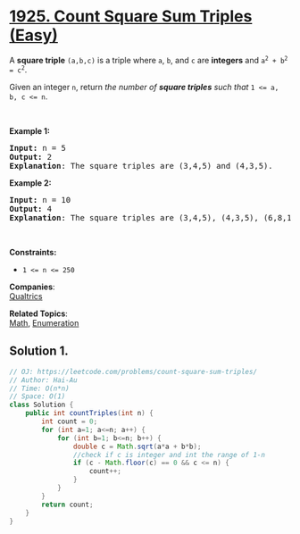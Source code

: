 # [1925. Count Square Sum Triples (Easy)](https://leetcode.com/problems/count-square-sum-triples/)

<p>A <strong>square triple</strong> <code>(a,b,c)</code> is a triple where <code>a</code>, <code>b</code>, and <code>c</code> are <strong>integers</strong> and <code>a<sup>2</sup> + b<sup>2</sup> = c<sup>2</sup></code>.</p>

<p>Given an integer <code>n</code>, return <em>the number of <strong>square triples</strong> such that </em><code>1 &lt;= a, b, c &lt;= n</code>.</p>

<p>&nbsp;</p>
<p><strong>Example 1:</strong></p>

<pre><strong>Input:</strong> n = 5
<strong>Output:</strong> 2
<strong>Explanation</strong>: The square triples are (3,4,5) and (4,3,5).
</pre>

<p><strong>Example 2:</strong></p>

<pre><strong>Input:</strong> n = 10
<strong>Output:</strong> 4
<strong>Explanation</strong>: The square triples are (3,4,5), (4,3,5), (6,8,10), and (8,6,10).
</pre>

<p>&nbsp;</p>
<p><strong>Constraints:</strong></p>

<ul>
	<li><code>1 &lt;= n &lt;= 250</code></li>
</ul>

**Companies**:  
[Qualtrics](https://leetcode.com/company/qualtrics)

**Related Topics**:  
[Math](https://leetcode.com/tag/math/), [Enumeration](https://leetcode.com/tag/enumeration/)

## Solution 1.

```java
// OJ: https://leetcode.com/problems/count-square-sum-triples/
// Author: Hai-Au
// Time: O(n*n)
// Space: O(1)
class Solution {
    public int countTriples(int n) {
        int count = 0;
        for (int a=1; a<=n; a++) {
            for (int b=1; b<=n; b++) {
                double c = Math.sqrt(a*a + b*b);
                //check if c is integer and int the range of 1-n
                if (c - Math.floor(c) == 0 && c <= n) {
                    count++;
                }
            }
        }
        return count;
    }
}

```
